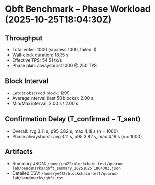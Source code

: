 # Qbft Benchmark – Phase Workload (2025-10-25T18:04:30Z)

## Throughput
- Total votes: 1000 (success 1000, failed 0)
- Wall-clock duration: 18.35 s
- Effective TPS: 54.51 tx/s
- Phase plan: alwaysburst 1000 @ 250 TPS

## Block Interval
- Latest observed block: 1295
- Average interval (last 50 blocks): 2.00 s
- Min/Max interval: 2.00 s / 2.00 s

## Confirmation Delay (T_confirmed − T_sent)
- Overall: avg 3.11 s, p95 3.82 s, max 4.18 s (n = 1000)
- Phase alwaysburst: avg 3.11 s, p95 3.82 s, max 4.18 s (n = 1000)

## Artifacts
- Summary JSON: `/home/ye422/blockchain-test/quorum-lab/benchmarks/qbft_summary_20251025T180430Z.json`
- Detailed CSV: `/home/ye422/blockchain-test/quorum-lab/benchmarks/qbft.csv`
